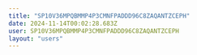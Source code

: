 ```yaml
---
title: "SP10V36MPQBMMP4P3CMNFPADDD96C8ZAQANTZCEPH"
date: 2024-11-14T00:02:28.683Z
user: SP10V36MPQBMMP4P3CMNFPADDD96C8ZAQANTZCEPH
layout: "users"
---
```

    